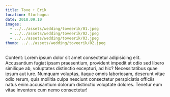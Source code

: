 ```yaml
---
title: Tove + Erik
location: Storhogna
date: 2018.09.10
images:
  - ../../assets/wedding/toveerik/01.jpeg
  - ../../assets/wedding/toveerik/02.jpeg
  - ../../assets/wedding/toveerik/03.jpeg
thumb: ../../assets/wedding/toveerik/02.jpeg
---
```


Content: Lorem ipsum dolor sit amet consectetur adipisicing elit.
Accusantium fugiat ipsam praesentium, provident impedit at odio sed libero
similique ab, voluptates distinctio excepturi, ad hic? Necessitatibus quae
ipsum aut iure. Numquam voluptas, itaque omnis laboriosam, deserunt vitae odio
rerum, quis mollitia culpa nesciunt consectetur perspiciatis officiis natus
enim accusantium dolorum distinctio voluptate dolores. Tenetur eum vitae
inventore cum nemo consectetur!
